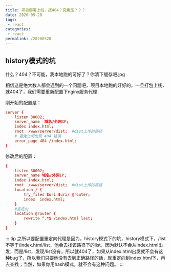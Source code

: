 ```yaml
---
title: 项目部署上线，报404？究竟是？？？
date: 2020-05-28
tags:
 - react
categories:
 - react
permalink: /20200528
---
```


## history模式的坑

什么？404？不可能，我本地跑的可好了？你清下缓存吧.jpg

相信这是绝大数人都会遇到的一个问题吧，项目本地跑的好好的，一旦打包上线，就404了，我们需要重新配置下nginx服务代理

刚开始的配置是：

```conf
server {
    listen 30002;
    server_name  域名/外网IP;
    index index.html;
    root  /www/server/dist;  #dist上传的路径
    # 避免访问出现 404 错误
    error_page 404 /index.html;
}
```

修改后的配置：

```conf
{
    listen 30002;
    server_name 域名/外网IP;
    index index.html;
    root  /www/server/dist;  #dist上传的路径
    location / {
    	try_files $uri $uri/ @router; 
    	index  index.html;
    }
    #重定向
    location @router {
    	rewrite ^.*$ /index.html last;
    }  
}
```
::: tip
之所以要配置重定向代理是因为，history模式下的坑，history模式下，/list不等于/index.html/list，他会去找该路径下的list，因为默认不会从index.html出发，而是/list，发现/list没有，所以就404了，如果从index.html出发就不会有这种bug了，所以我们只要他没有去到正确路径的话，就重定向到index.html下，再去查找；当然，如果你用hash模式，就不会有这种问题。
:::